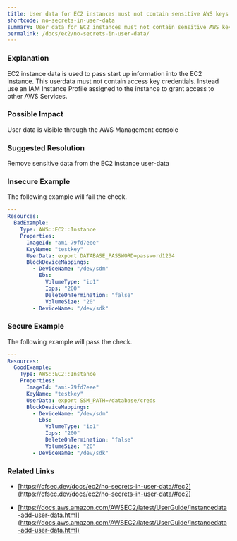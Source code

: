 ```yaml
---
title: User data for EC2 instances must not contain sensitive AWS keys
shortcode: no-secrets-in-user-data
summary: User data for EC2 instances must not contain sensitive AWS keys 
permalink: /docs/ec2/no-secrets-in-user-data/
---
```


### Explanation

EC2 instance data is used to pass start up information into the EC2 instance. This userdata must not contain access key credentials. Instead use an IAM Instance Profile assigned to the instance to grant access to other AWS Services.

### Possible Impact
User data is visible through the AWS Management console

### Suggested Resolution
Remove sensitive data from the EC2 instance user-data


### Insecure Example

The following example will fail the  check.

```yaml
---
Resources:
  BadExample:
    Type: AWS::EC2::Instance
    Properties:
      ImageId: "ami-79fd7eee"
      KeyName: "testkey"
      UserData: export DATABASE_PASSWORD=password1234
      BlockDeviceMappings:
        - DeviceName: "/dev/sdm"
          Ebs:
            VolumeType: "io1"
            Iops: "200"
            DeleteOnTermination: "false"
            VolumeSize: "20"
        - DeviceName: "/dev/sdk"


```



### Secure Example

The following example will pass the  check.

```yaml
---
Resources:
  GoodExample:
    Type: AWS::EC2::Instance
    Properties:
      ImageId: "ami-79fd7eee"
      KeyName: "testkey"
      UserData: export SSM_PATH=/database/creds
      BlockDeviceMappings:
        - DeviceName: "/dev/sdm"
          Ebs:
            VolumeType: "io1"
            Iops: "200"
            DeleteOnTermination: "false"
            VolumeSize: "20"
        - DeviceName: "/dev/sdk"


```




### Related Links


- [https://cfsec.dev/docs/ec2/no-secrets-in-user-data/#ec2](https://cfsec.dev/docs/ec2/no-secrets-in-user-data/#ec2)

- [https://docs.aws.amazon.com/AWSEC2/latest/UserGuide/instancedata-add-user-data.html](https://docs.aws.amazon.com/AWSEC2/latest/UserGuide/instancedata-add-user-data.html)


